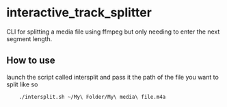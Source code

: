 # interactive_track_splitter
CLI for splitting a media file using ffmpeg but only needing to enter the next segment length.

## How to use
launch the script called intersplit and pass it the path of the file you want to split like so
```shell
    ./intersplit.sh ~/My\ Folder/My\ media\ file.m4a
```